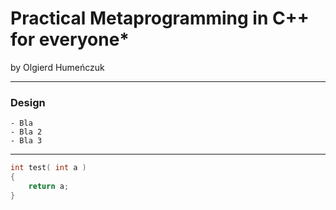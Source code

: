 # Practical Metaprogramming in C++ for everyone\*

by Olgierd Humeńczuk 

---

### Design

    - Bla 
    - Bla 2 
    - Bla 3

---

```CPP
int test( int a )
{
    return a;
}
```
